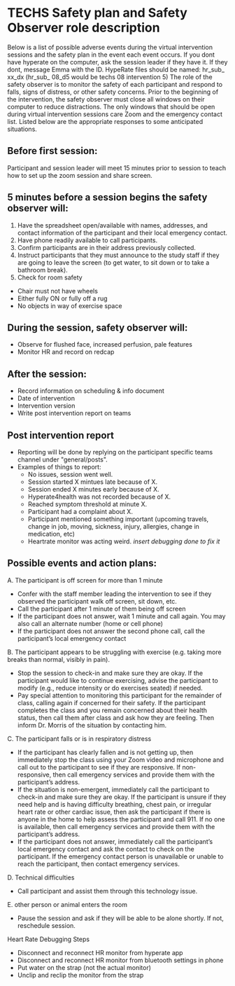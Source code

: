 # TECHS Safety plan and Safety Observer role description
Below is a list of possible adverse events during the virtual intervention sessions and the safety plan in the event each event occurs.
If you dont have hyperate on the computer, ask the session leader if they have it. If they dont, message Emma with the ID. 
HypeRate files should be named: hr_sub_ xx_dx (hr_sub_ 08_d5 would be techs 08 intervention 5)
The role of the safety observer is to monitor the safety of each participant and respond to falls, signs of distress, or other safety concerns. Prior to the beginning of the intervention, the safety observer must close all windows on their computer to reduce distractions. The only windows that should be open during virtual intervention sessions care Zoom and the emergency contact list. Listed below are the appropriate responses to some anticipated situations. 

## Before first session: 
Participant and session leader will meet 15 minutes prior to session to teach how to set up the zoom session and share screen.

## 5 minutes before a session begins the safety observer will:
1. Have the spreadsheet open/available with names, addresses, and contact information of the participant and their local emergency contact. 
2. Have phone readily available to call participants. 
3. Confirm participants are in their address previously collected.
4. Instruct participants that they must announce to the study staff if they are going to leave the screen (to get water, to sit down or to take a bathroom break).
5. Check for room safety
  -	Chair must not have wheels
  -	Either fully ON or fully off a rug
  -	No objects in way of exercise space

## During the session, safety observer will:
  -	Observe for flushed face, increased perfusion, pale features
  -	Monitor HR and record on redcap

## After the session:
  -	Record information on scheduling & info document 
  -	Date of intervention
  -	Intervention version
  -	Write post intervention report on teams 

## Post intervention report 
- Reporting will be done by replying on the participant specific teams channel under "general/posts". 
- Examples of things to report: 
  - No issues, session went well. 
  - Session started X mintues late because of X. 
  - Session ended X minutes early because of X. 
  - Hyperate4health was not recorded because of X. 
  - Reached symptom threshold at minute X. 
  - Participant had a complaint about X. 
  - Participant mentioned something important (upcoming travels, change in job, moving, sickness, injury, allergies, change in medication, etc) 
  - Heartrate monitor was acting weird. *insert debugging done to fix it*

 
## Possible events and action plans:

A.	The participant is off screen for more than 1 minute
  - Confer with the staff member leading the intervention to see if they observed the participant walk off screen, sit down, etc. 
  -	Call the participant after 1 minute of them being off screen
  - If the participant does not answer, wait 1 minute and call again. You may also call an alternate number (home or cell phone)
  - If the participant does not answer the second phone call, call the participant’s local emergency contact

B.	The participant appears to be struggling with exercise (e.g. taking more breaks than normal, visibly in pain).
  -	Stop the session to check-in and make sure they are okay. If the participant would like to continue exercising, advise the participant to modify (e.g., reduce intensity or do exercises seated) if needed.
  - Pay special attention to monitoring this participant for the remainder of class, calling again if concerned for their safety. If the participant completes the class and you remain concerned about their health status, then call them after class and ask how they are feeling. Then inform Dr. Morris of the situation by contacting him.

C.	The participant falls or is in respiratory distress
  - If the participant has clearly fallen and is not getting up, then immediately stop the class using your Zoom video and microphone and call out to the participant to see if they are responsive. If non-responsive, then call emergency services and provide them with the participant’s address.
  - If the situation is non-emergent, immediately call the participant to check-in and make sure they are okay. If the participant is unsure if they need help and is having  difficulty breathing, chest pain, or irregular heart rate or other cardiac issue, then ask the participant if there is anyone in the home to help assess the participant and call 911. If no one is available, then call emergency services and provide them with the participant’s address.
  - If the participant does not answer, immediately call the participant’s local emergency contact and ask the contact to check on the participant. If the emergency contact person is unavailable or unable to reach the participant, then contact emergency services.
 
D. Technical difficulties
  - Call participant and assist them through this technology issue.
 
E. other person or animal enters the room
  - Pause the session and ask if they will be able to be alone shortly. If not, reschedule session.
 
 

Heart Rate Debugging Steps
- Disconnect and reconnect HR monitor from hyperate app
- Disconnect and reconnect HR monitor from bluetooth settings in phone
- Put water on the strap (not the actual monitor)
- Unclip and reclip the monitor from the strap

